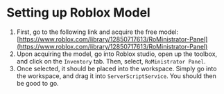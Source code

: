 # Setting up Roblox Model

1. First, go to the following link and acquire the free model: [https://www.roblox.com/library/12850717613/RoMinistrator-Panel](https://www.roblox.com/library/12850717613/RoMinistrator-Panel)
2. Upon acquiring the model, go into Roblox studio, open up the toolbox, and click on the `Inventory` tab. Then, select, `RoMinistrator Panel`.
3. Once selected, it should be placed into the workspace. Simply go into the workspace, and drag it into `ServerScriptService`. You should then be good to go.

